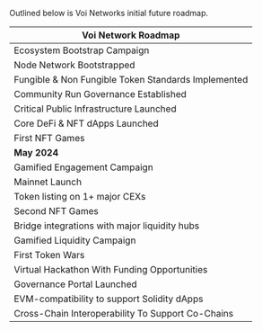 Outlined below is Voi Networks initial future roadmap. 

| Voi Network Roadmap |
| --- | 
| Ecosystem Bootstrap Campaign | 
| Node Network Bootstrapped | 
| Fungible & Non Fungible Token Standards Implemented | 
| Community Run Governance Established | 
| Critical Public Infrastructure Launched | 
| Core DeFi & NFT dApps Launched | 
| First NFT Games | 
| **May 2024** | 
| Gamified Engagement Campaign | 
| Mainnet Launch | 
| Token listing on 1+ major CEXs | 
| Second NFT Games | 
| Bridge integrations with major liquidity hubs | 
| Gamified Liquidity Campaign | 
| First Token Wars | 
| Virtual Hackathon With Funding Opportunities | 
| Governance Portal Launched | 
| EVM-compatibility to support Solidity dApps | 
| Cross-Chain Interoperability To Support Co-Chains | 